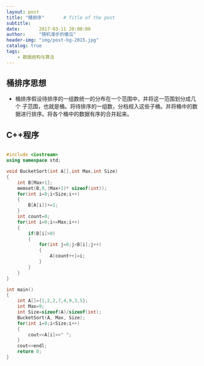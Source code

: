 ```yaml
---
layout: post
title: "桶排序"       # Title of the post
subtitle:
date:       2017-03-11 20:00:00
author:     "随机漫步的傻瓜"
header-img: "img/post-bg-2015.jpg"
catalog: true
tags:
    - 数据结构与算法
---
```


## 桶排序思想
- 桶排序假设待排序的一组数统一的分布在一个范围中，并将这一范围划分成几个 子范围，也就是桶。将待排序的一组数，分档规入这些子桶。并将桶中的数据进行排序。将各个桶中的数据有序的合并起来。

## C++程序

```c++

#include <iostream>
using namespace std;

void BucketSort(int A[],int Max,int Size)
{
    int B[Max+1];
    memset(B,0,(Max+1)* sizeof(int));
    for(int i=0;i<Size;i++)
    {
        B[A[i]]+=1;
    }
    int count=0;
    for(int i=0;i<=Max;i++)
    {
        if(B[i]>0)
        {
            for(int j=0;j<B[i];j++)
            {
                A[count++]=i;
            }
        }
    }
}

int main()
{
    int A[]={1,2,2,7,4,9,3,5};
    int Max=9;
    int Size=sizeof(A)/sizeof(int);
    BucketSort(A, Max, Size);
    for(int i=0;i<Size;i++)
    {
        cout<<A[i]<<" ";
    }
    cout<<endl;
    return 0;
}

```
